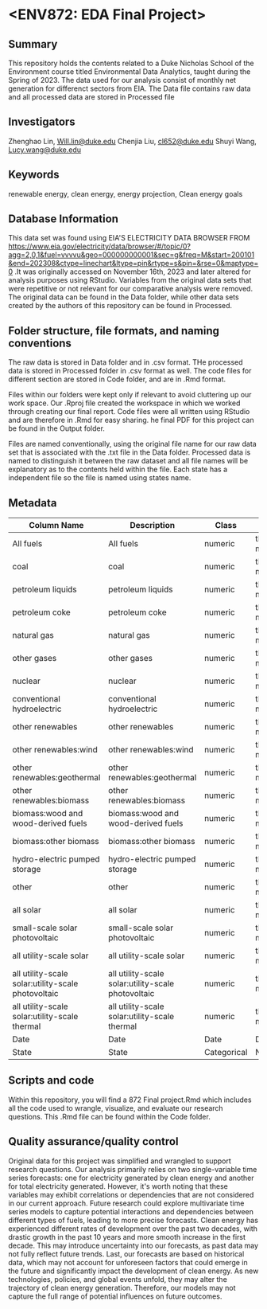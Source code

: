 # <ENV872: EDA Final Project>


## Summary

This repository holds the contents related to a Duke Nicholas School of the Environment course titled Environmental Data Analytics, taught during the Spring of 2023. The data used for our analysis consist of monthly net generation for differenct sectors from EIA. The Data file contains raw data and all processed data are stored in Processed file

## Investigators

Zhenghao Lin, Will.lin@duke.edu
Chenjia Liu, cl652@duke.edu
Shuyi Wang, Lucy.wang@duke.edu

## Keywords

renewable energy, clean energy, energy projection, Clean energy goals

## Database Information

This data set was found using EIA'S ELECTRICITY DATA BROWSER FROM https://www.eia.gov/electricity/data/browser/#/topic/0?agg=2,0,1&fuel=vvvvu&geo=000000000001&sec=g&freq=M&start=200101&end=202308&ctype=linechart&ltype=pin&rtype=s&pin=&rse=0&maptype=0 .It was originally accessed on November 16th, 2023 and later altered for analysis purposes using RStudio. Variables from the original data sets that were repetitive or not relevant for our comparative analysis were removed. The original data can be found in the Data folder, while other data sets created by the authors of this repository can be found in Processed.


## Folder structure, file formats, and naming conventions 

The raw data is stored in Data folder and in .csv format. THe processed data is stored in Processed folder in .csv format as well. The code files for different section are stored in Code folder, and are in .Rmd format.

Files within our folders were kept only if relevant to avoid cluttering up our work space. Our .Rproj file created the workspace in which we worked through creating our final report. Code files were all written using RStudio and are therefore in .Rmd for easy sharing. he final PDF for this project can be found in the Output folder. 

Files are named conventionally, using the original file name for our raw data set that is associated with the .txt file in the Data folder. Processed data is named to distinguish it between the raw dataset and all file names will be explanatory as to the contents held within the file. Each state has a independent file so the file is named using states name. 

## Metadata

| Column Name                               | Description                                      | Class   | Units                  |
|-------------------------------------------|--------------------------------------------------|---------|------------------------|
| All fuels                                 | All fuels                                        | numeric | thousand megawatthours |
| coal                                      | coal                                             | numeric | thousand megawatthours |
| petroleum liquids                          | petroleum liquids                                | numeric | thousand megawatthours |
| petroleum coke                            | petroleum coke                                   | numeric | thousand megawatthours |
| natural gas                               | natural gas                                      | numeric | thousand megawatthours |
| other gases                               | other gases                                      | numeric | thousand megawatthours |
| nuclear                                   | nuclear                                          | numeric | thousand megawatthours |
| conventional hydroelectric                | conventional hydroelectric                       | numeric | thousand megawatthours |
| other renewables                          | other renewables                                 | numeric | thousand megawatthours |
| other renewables:wind                     | other renewables:wind                            | numeric | thousand megawatthours |
| other renewables:geothermal               | other renewables:geothermal                      | numeric | thousand megawatthours |
| other renewables:biomass                  | other renewables:biomass                         | numeric | thousand megawatthours |
| biomass:wood and wood-derived fuels       | biomass:wood and wood-derived fuels              | numeric | thousand megawatthours |
| biomass:other biomass                     | biomass:other biomass                            | numeric | thousand megawatthours |
| hydro-electric pumped storage             | hydro-electric pumped storage                    | numeric | thousand megawatthours |
| other                                     | other                                            | numeric | thousand megawatthours |
| all solar                                 | all solar                                        | numeric | thousand megawatthours |
| small-scale solar photovoltaic             | small-scale solar photovoltaic                   | numeric | thousand megawatthours |
| all utility-scale solar                    | all utility-scale solar                          | numeric | thousand megawatthours |
| all utility-scale solar:utility-scale photovoltaic | all utility-scale solar:utility-scale photovoltaic | numeric | thousand megawatthours |
| all utility-scale solar:utility-scale thermal | all utility-scale solar:utility-scale thermal  | numeric | thousand megawatthours |
| Date                                      | Date                                             | Date    |     D-M-Y                |
| State                                     | State                                            |Categorical|       NA               |


## Scripts and code

Within this repository, you will find a 872 Final project.Rmd which includes all the code used to wrangle, visualize, and evaluate our research questions. This .Rmd file can be found within the Code folder.

## Quality assurance/quality control

Original data for this project was simplified and wrangled to support research questions. Our analysis primarily relies on two single-variable time series forecasts: one for electricity generated by clean energy and another for total electricity generated. However, it's worth noting that these variables may exhibit correlations or dependencies that are not considered in our current approach. Future research could explore multivariate time series models to capture potential interactions and dependencies between different types of fuels, leading to more precise forecasts.
Clean energy has experienced different rates of development over the past two decades, with drastic growth in the past 10 years and more smooth increase in the first decade. This may introduce uncertainty into our forecasts, as past data may not fully reflect future trends. 
Last, our forecasts are based on historical data, which may not account for unforeseen factors that could emerge in the future and significantly impact the development of clean energy. As new technologies, policies, and global events unfold, they may alter the trajectory of clean energy generation. Therefore, our models may not capture the full range of potential influences on future outcomes.